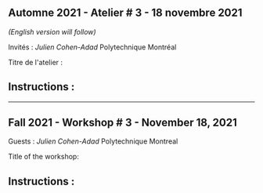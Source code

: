 
## Automne 2021 - Atelier # 3 - 18 novembre 2021

*(English version will follow)*

Invités : *Julien Cohen-Adad* Polytechnique Montréal

Titre de l'atelier : 

## Instructions :
-------------------------------------------------------------------------------

## Fall 2021 - Workshop # 3 - November 18, 2021

Guests :  *Julien Cohen-Adad* Polytechnique Montreal

Title of the workshop: 

## Instructions :
